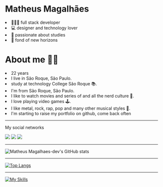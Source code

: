 <h1>Matheus Magalhães</h1>

<li>👨🏻‍💻 full stack developer 
<li>💻 designer and technology lover 
<li>📔 passionate about studies 
<li>🌅 fond of new horizons

<h1>About me 🙋‍♂️</h1>
<li>22 years
<li>I live in São Roque, São Paulo.
<li>study at technology College São Roque 📚.
<li>I'm from São Roque, São Paulo.
<li>I like to watch movies and series of and all the nerd culture 🎥.
<li>I love playing video games 🕹.
<li>I like metal, rock, rap, pop and many other musical styles 🎸.
<li>I'm starting to raise my portfolio on github, come back often 
  
---------------------------
  
My social networks
<br>  

  <a href="https://www.instagram.com/matheusmagalhaes.dev/"><img src="https://skillicons.dev/icons?i=instagram"></a>
  <a href="https://www.instagram.com/matheusmagalhaes.dev/"><img src="https://skillicons.dev/icons?i=twitter"></a> 
  <a href="https://www.instagram.com/matheusmagalhaes.dev/"><img src="https://skillicons.dev/icons?i=linkedin"></a> 

--------------------------
  
![Matheus Magalhaes-dev's GitHub stats](https://github-readme-stats.vercel.app/api?username=MatheusMagalhaes-dev&show_icons&theme=radical)
  
--------------------------

[![Top Langs](https://github-readme-stats.vercel.app/api/top-langs/?username=MatheusMagalhaes-dev)](https://github.com/MatheusMagalhaes-dev/github-readme-stats)
  
--------------------------------------

[![My Skills](https://skillicons.dev/icons?i=js,html,css,ts,ae,bootstrap,figma,git,github,ps,pr,vscode,svelte)](https://skillicons.dev)

